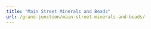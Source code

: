 ```yaml
---
title: "Main Street Minerals and Beads"
url: /grand-junction/main-street-minerals-and-beads/
---
```

